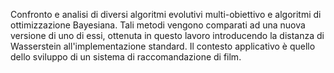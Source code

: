 Confronto e analisi di diversi algoritmi evolutivi multi-obiettivo e algoritmi di ottimizzazione Bayesiana. Tali metodi vengono comparati ad una nuova versione di uno di essi, ottenuta in questo lavoro introducendo la distanza di Wasserstein all'implementazione standard. Il contesto applicativo è quello dello sviluppo di un sistema di raccomandazione di film.
